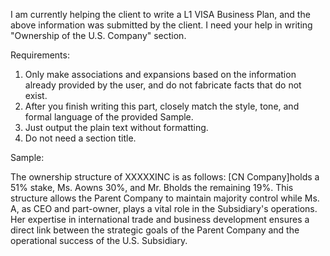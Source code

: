 I am currently helping the client to write a L1 VISA Business Plan, and the above information was submitted by the client.
I need your help in writing "Ownership of the U.S. Company" section.

Requirements:
1. Only make associations and expansions based on the information already provided by the user, and do not fabricate facts that do not exist.
2. After you finish writing this part, closely match the style, tone, and formal language of the provided Sample.
3. Just output the plain text without formatting.
4. Do not need a section title.

Sample:

The ownership structure of XXXXXINC is as follows: [CN Company]holds a 51% stake, Ms. Aowns 30%, and Mr. Bholds the remaining 19%. This structure allows the Parent Company to maintain majority control while Ms. A, as CEO and part-owner, plays a vital role in the Subsidiary's operations. Her expertise in international trade and business development ensures a direct link between the strategic goals of the Parent Company and the operational success of the U.S. Subsidiary.